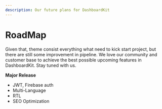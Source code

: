 ```yaml
---
description: Our future plans for DashboardKit
---
```


# RoadMap

Given that, theme consist everything what need to kick start project, but there are still some improvement in pipeline. We love our community and customer base to achieve the best possible upcoming features in DashboardKit. Stay tuned with us.

**Major Release**

* JWT, Firebase auth
* Multi-Language
* RTL
* SEO Optimization

